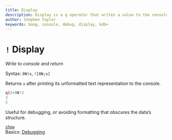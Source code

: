 ```yaml
---
title: Display
description: Display is a q operator that writes a value to the console before returning it.
author: Stephen Taylor
keywords: bang, console, debug, display, kdb+
---
```

# `!` Display



_Write to console and return_

Syntax: `0N!x`, `![0N;x]`

Returns `x` after printing its unformatted text representation to the console. 

```q
q)2+0N!3
3
5
```

Useful for debugging, or avoiding formatting that obscures the data’s structure.

<i class="far fa-hand-point-right"></i> 
[`show`](show.md)  
Basics: [Debugging](../basics/debug.md)
